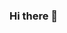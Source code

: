 ### Hi there 👋

<!--
**ciphx/ciphx** is a ✨ _special_ ✨ repository because its `README.md` (this file) appears on your GitHub profile.

Here are some ideas to get you started:

- 🔭 I’m currently working on scaling backend @ [`CRED`](https://careers.cred.club/)
- 🌱 I’m currently learning 
- 👯 I’m looking to collaborate on ...
- 🤔 I’m looking for help with ...
- 💬 Ask me about : Life, universe and everything. But mostly, backend 😄
- 📫 How to reach me: [`linkedin`](https://www.linkedin.com/in/deboshree-banerjee/)
- ⚡ Fun fact: I knew the [`Betty Botter`](https://en.wikipedia.org/wiki/Betty_Botter) tongue twister really well when I was 7 years old 
-->
